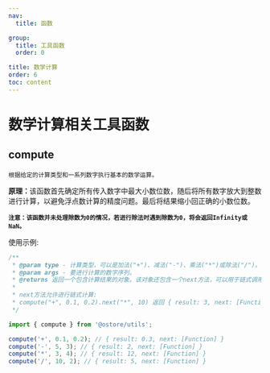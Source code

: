 ```yaml
---
nav:
  title: 函数

group:
  title: 工具函数
  order: 0

title: 数学计算
order: 6
toc: content
---
```


# 数学计算相关工具函数

## compute

`根据给定的计算类型和一系列数字执行基本的数学运算。`

<b>原理：</b>该函数首先确定所有传入数字中最大小数位数，随后将所有数字放大到整数进行计算，以避免浮点数计算的精度问题。最后将结果缩小回正确的小数位数。

<b>`注意：该函数并未处理除数为0的情况，若进行除法时遇到除数为0，将会返回Infinity或NaN。`</b>

使用示例:

```js
/**
 * @param type - 计算类型，可以是加法("+")、减法("-")、乘法("*")或除法("/")。
 * @param args - 要进行计算的数字序列。
 * @returns 返回一个包含计算结果的对象。该对象还包含一个next方法，可以用于链式调用进一步的计算。
 *
 * next方法允许进行链式计算:
 * compute("+", 0.1, 0.2).next("*", 10) 返回 { result: 3, next: [Function] }
 */

import { compute } from '@ostore/utils';

compute('+', 0.1, 0.2); // { result: 0.3, next: [Function] }
compute('-', 5, 3); // { result: 2, next: [Function] }
compute('*', 3, 4); // { result: 12, next: [Function] }
compute('/', 10, 2); // { result: 5, next: [Function] }
```
